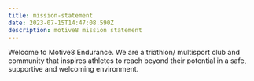 ```yaml
---
title: mission-statement
date: 2023-07-15T14:47:08.590Z
description: motive8 mission statement
---
```

Welcome to Motive8 Endurance. We are a triathlon/ multisport club and community that inspires athletes to reach beyond their potential in a safe, supportive and welcoming environment.
